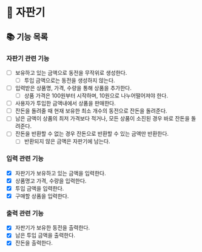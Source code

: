 # 🍮 자판기
## 📚 기능 목록
### 자판기 관련 기능
- [ ] 보유하고 있는 금액으로 동전을 무작위로 생성한다.
  - [ ] 투입 금액으로는 동전을 생성하지 않는다.
- [ ] 입력받은 상품명, 가격, 수량을 통해 상품을 추가한다.
  - [ ] 상품 가격은 100원부터 시작하며, 10원으로 나누어떨어져야 한다.
- [ ] 사용자가 투입한 금액내에서 상품을 판매한다.
- [ ] 잔돈을 돌려줄 때 현재 보유한 최소 개수의 동전으로 잔돈을 돌려준다.
- [ ] 남은 금액이 상품의 최저 가격보다 적거나, 모든 상품이 소진된 경우 바로 잔돈을 돌려준다.
- [ ] 잔돈을 반환할 수 없는 경우 잔돈으로 반환할 수 있는 금액만 반환한다.
  - [ ] 반환되지 않은 금액은 자판기에 남는다.

### 입력 관련 기능
- [x] 자판기가 보유하고 있는 금액을 입력한다.
- [x] 상품명고 가격, 수량을 입력한다.
- [x] 투입 금액을 입력한다.
- [x] 구매할 상품을 입력한다.

### 출력 관련 기능
- [x] 자판기가 보유한 동전을 출력한다.
- [x] 남은 투입 금액을 출력한다.
- [x] 잔돈을 출력한다.
